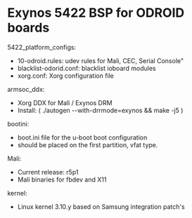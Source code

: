# Exynos 5422 BSP for ODROID boards

5422_platform_configs:
  - 10-odroid.rules: udev rules for Mali, CEC, Serial Console"
  - blacklist-odorid.conf: blacklist ioboard modules
  - xorg.conf: Xorg configuration file
  

armsoc_ddx:
  - Xorg DDX for Mali / Exynos DRM
  - Install: ( ./autogen --with-drrmode=exynos && make -j5 )
  
bootini:
  - boot.ini file for the u-boot boot configuration
  - should be placed on the first partition, vfat type.
  
Mali:
  - Current release: r5p1
  - Mali binaries for fbdev and X11
  
kernel:
  - Linux kernel 3.10.y based on Samsung integration patch's
